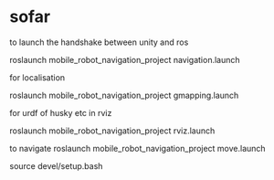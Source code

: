 # sofar

to launch the handshake between unity and ros

roslaunch mobile_robot_navigation_project navigation.launch

for localisation 

roslaunch mobile_robot_navigation_project gmapping.launch

for urdf of husky etc in rviz

roslaunch mobile_robot_navigation_project rviz.launch


to navigate
roslaunch mobile_robot_navigation_project move.launch

source devel/setup.bash
